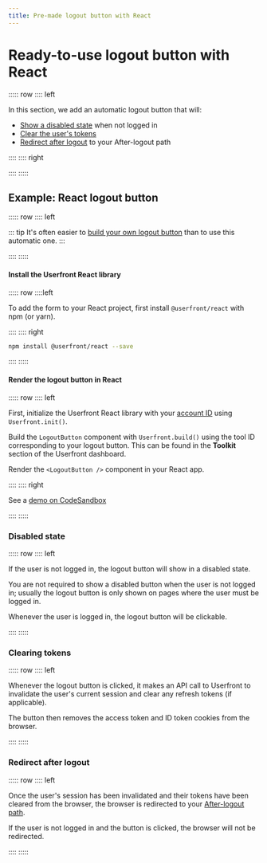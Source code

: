 ```yaml
---
title: Pre-made logout button with React
---
```


<toolkit-breadcrumb />

# Ready-to-use logout button with React

::::: row
:::: left

In this section, we add an automatic logout button that will:

- [Show a disabled state](#disabled-state) when not logged in
- [Clear the user's tokens](#clearing-tokens)
- [Redirect after logout](#redirect-after-logout) to your After-logout path

::::
:::: right

<iframe-demo display-title="Logout button" height="140"></iframe-demo>

::::
:::::

## Example: React logout button

::::: row
:::: left

::: tip
It's often easier to [build your own logout button](/guide/toolkit/build-logout-button-react.html) than to use this automatic one.
:::

::::
:::::

#### Install the Userfront React library

::::: row
::::left

To add the form to your React project, first install `@userfront/react` with npm (or yarn).

::::
:::: right

```sh
npm install @userfront/react --save
```

::::
:::::

#### Render the logout button in React

::::: row
:::: left

First, initialize the Userfront React library with your [account ID](/guide/glossary.html#account-id) using `Userfront.init()`.

Build the `LogoutButton` component with `Userfront.build()` using the tool ID corresponding to your logout button. This can be found in the **Toolkit** section of the Userfront dashboard.

Render the `<LogoutButton />` component in your React app.

::::
:::: right

See a [demo on CodeSandbox](https://codesandbox.io/s/userfront-react-example-d6t0d)

<install-react display-title="Logout button"/>

::::
:::::

### Disabled state

::::: row
:::: left

If the user is not logged in, the logout button will show in a disabled state.

You are not required to show a disabled button when the user is not logged in; usually the logout button is only shown on pages where the user must be logged in.

Whenever the user is logged in, the logout button will be clickable.

::::
:::::

### Clearing tokens

::::: row
:::: left

Whenever the logout button is clicked, it makes an API call to Userfront to invalidate the user's current session and clear any refresh tokens (if applicable).

The button then removes the access token and ID token cookies from the browser.

::::
:::::

### Redirect after logout

::::: row
:::: left

Once the user's session has been invalidated and their tokens have been cleared from the browser, the browser is redirected to your [After-logout path](/guide/glossary.html#after-logout-path).

If the user is not logged in and the button is clicked, the browser will not be redirected.

::::
:::::
